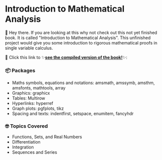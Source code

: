 <h1>Introduction to Mathematical Analysis
</h1>

👋 Hey there. If you are looking at this why not check out this not yet finished book. It is called "Introduction to Mathematical Analysis".
This unfinished project would give you some introduction to rigorous mathematical proofs in single variable calculus.

📖 Click this link to ✨[**see the compiled version of the book!**](https://www.overleaf.com/read/fzwbxyspfggs#25fb10)✨:

### 📦 Packages

* Maths symbols, equations and notations: amsmath, amssymb, amsthm, amsfonts, mathtools, array
* Graphics: graphicx
* Tables: Multirow
* Hyperlinks: hyperref
* Graph plots: pgfplots, tikz
* Spacing and texts: indentfirst, setspace, enumitem, fancyhdr

### 🤓 Topics Covered

* Functions, Sets, and Real Numbers
* Differentiation
* Integration
* Sequences and Series

